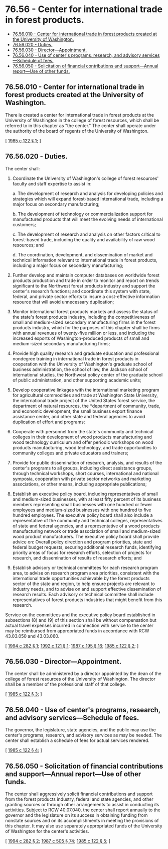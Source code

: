 # 76.56 - Center for international trade in forest products.
* [76.56.010 - Center for international trade in forest products created at the University of Washington.](#7656010---center-for-international-trade-in-forest-products-created-at-the-university-of-washington)
* [76.56.020 - Duties.](#7656020---duties)
* [76.56.030 - Director—Appointment.](#7656030---directorappointment)
* [76.56.040 - Use of center's programs, research, and advisory services—Schedule of fees.](#7656040---use-of-centers-programs-research-and-advisory-servicesschedule-of-fees)
* [76.56.050 - Solicitation of financial contributions and support—Annual report—Use of other funds.](#7656050---solicitation-of-financial-contributions-and-supportannual-reportuse-of-other-funds)
## 76.56.010 - Center for international trade in forest products created at the University of Washington.
There is created a center for international trade in forest products at the University of Washington in the college of forest resources, which shall be referred to in this chapter as "the center." The center shall operate under the authority of the board of regents of the University of Washington.

\[ [1985 c 122 § 1](http://leg.wa.gov/CodeReviser/documents/sessionlaw/1985c122.pdf?cite=1985%20c%20122%20§%201); \]

## 76.56.020 - Duties.
The center shall:

1. Coordinate the University of Washington's college of forest resources' faculty and staff expertise to assist in:

    a. The development of research and analysis for developing policies and strategies which will expand forest-based international trade, including a major focus on secondary manufacturing;

    b. The development of technology or commercialization support for manufactured products that will meet the evolving needs of international customers; 

    c. The development of research and analysis on other factors critical to forest-based trade, including the quality and availability of raw wood resources; and

    d. The coordination, development, and dissemination of market and technical information relevant to international trade in forest products, including a major focus on secondary manufacturing;

2. Further develop and maintain computer databases on worldwide forest products production and trade in order to monitor and report on trends significant to the Northwest forest products industry and support the center's research functions; and coordinate this system with state, federal, and private sector efforts to insure a cost-effective information resource that will avoid unnecessary duplication;

3. Monitor international forest products markets and assess the status of the state's forest products industry, including the competitiveness of small and medium-sized secondary manufacturing firms in the forest products industry, which for the purposes of this chapter shall be firms with annual revenues of twenty-five million or less, and including the increased exports of Washington-produced products of small and medium-sized secondary manufacturing firms;

4. Provide high quality research and graduate education and professional nondegree training in international trade in forest products in cooperation with the University of Washington's graduate school of business administration, the school of law, the Jackson school of international studies, the Northwest policy center of the graduate school of public administration, and other supporting academic units;

5. Develop cooperative linkages with the international marketing program for agricultural commodities and trade at Washington State University, the international trade project of the United States forest service, the department of natural resources, the *department of community, trade, and economic development, the small business export finance assistance center, and other state and federal agencies to avoid duplication of effort and programs;

6. Cooperate with personnel from the state's community and technical colleges in their development of wood products manufacturing and wood technology curriculum and offer periodic workshops on wood products manufacturing, wood technology, and trade opportunities to community colleges and private educators and trainers;

7. Provide for public dissemination of research, analysis, and results of the center's programs to all groups, including direct assistance groups, through technical workshops, short courses, international and national symposia, cooperation with private sector networks and marketing associations, or other means, including appropriate publications;

8. Establish an executive policy board, including representatives of small and medium-sized businesses, with at least fifty percent of its business members representing small businesses with one hundred or fewer employees and medium-sized businesses with one hundred to five hundred employees. The executive policy board shall also include a representative of the community and technical colleges, representatives of state and federal agencies, and a representative of a wood products manufacturing network or trade association of small and medium-sized wood product manufacturers. The executive policy board shall provide advice on: Overall policy direction and program priorities, state and federal budget requests, securing additional research funds, identifying priority areas of focus for research efforts, selection of projects for research, and dissemination of results of research efforts; and

9. Establish advisory or technical committees for each research program area, to advise on research program area priorities, consistent with the international trade opportunities achievable by the forest products sector of the state and region, to help ensure projects are relevant to industry needs, and to advise on and support effective dissemination of research results. Each advisory or technical committee shall include representatives of forest products industries that might benefit from this research.

Service on the committees and the executive policy board established in subsections (8) and (9) of this section shall be without compensation but actual travel expenses incurred in connection with service to the center may be reimbursed from appropriated funds in accordance with RCW 43.03.050 and 43.03.060.

\[ [1994 c 282 § 1](http://lawfilesext.leg.wa.gov/biennium/1993-94/Pdf/Bills/Session%20Laws/Senate/6082-S.SL.pdf?cite=1994%20c%20282%20§%201); [1992 c 121 § 1](http://lawfilesext.leg.wa.gov/biennium/1991-92/Pdf/Bills/Session%20Laws/Senate/6023.SL.pdf?cite=1992%20c%20121%20§%201); [1987 c 195 § 16](http://leg.wa.gov/CodeReviser/documents/sessionlaw/1987c195.pdf?cite=1987%20c%20195%20§%2016); [1985 c 122 § 2](http://leg.wa.gov/CodeReviser/documents/sessionlaw/1985c122.pdf?cite=1985%20c%20122%20§%202); \]

## 76.56.030 - Director—Appointment.
The center shall be administered by a director appointed by the dean of the college of forest resources of the University of Washington. The director shall be a member of the professional staff of that college.

\[ [1985 c 122 § 3](http://leg.wa.gov/CodeReviser/documents/sessionlaw/1985c122.pdf?cite=1985%20c%20122%20§%203); \]

## 76.56.040 - Use of center's programs, research, and advisory services—Schedule of fees.
The governor, the legislature, state agencies, and the public may use the center's programs, research, and advisory services as may be needed. The center shall establish a schedule of fees for actual services rendered.

\[ [1985 c 122 § 4](http://leg.wa.gov/CodeReviser/documents/sessionlaw/1985c122.pdf?cite=1985%20c%20122%20§%204); \]

## 76.56.050 - Solicitation of financial contributions and support—Annual report—Use of other funds.
The center shall aggressively solicit financial contributions and support from the forest products industry, federal and state agencies, and other granting sources or through other arrangements to assist in conducting its activities. Subject to RCW 40.07.040, the center shall report annually to the governor and the legislature on its success in obtaining funding from nonstate sources and on its accomplishments in meeting the provisions of this chapter. It may also use separately appropriated funds of the University of Washington for the center's activities.

\[ [1994 c 282 § 2](http://lawfilesext.leg.wa.gov/biennium/1993-94/Pdf/Bills/Session%20Laws/Senate/6082-S.SL.pdf?cite=1994%20c%20282%20§%202); [1987 c 505 § 74](http://leg.wa.gov/CodeReviser/documents/sessionlaw/1987c505.pdf?cite=1987%20c%20505%20§%2074); [1985 c 122 § 5](http://leg.wa.gov/CodeReviser/documents/sessionlaw/1985c122.pdf?cite=1985%20c%20122%20§%205); \]

